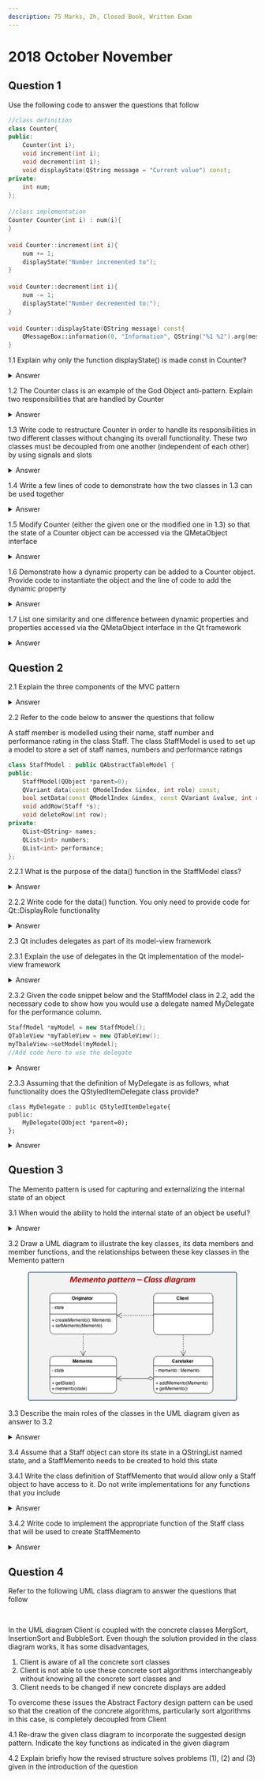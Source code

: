 ```yaml
---
description: 75 Marks, 2h, Closed Book, Written Exam
---
```


# 2018 October November

## Question 1

Use the following code to answer the questions that follow

```cpp
//class definition
class Counter{
public:
    Counter(int i);
    void increment(int i);
    void decrement(int i);
    void displayState(QString message = "Current value") const;
private:
    int num;
};

//class implementation
Counter Counter(int i) : num(i){
}

void Counter::increment(int i){
    num += 1;
    displayState("Number incremented to");
}

void Counter::decrement(int i){
    num -= 1;
    displayState("Number decremented to:");
}

void Counter::displayState(QString message) const{
    QMessageBox::information(0, "Information", QString("%1 %2").arg(message).arg(num), 0, 0);
}
```

1.1 Explain why only the function displayState() is made const in Counter?

<details>

<summary>Answer</summary>

displayState() essentially acts the same as a getter function, in that it only retrieves information that is then used for display purposes, thus it is not modifying or changing any class member data

</details>

1.2 The Counter class is an example of the God Object anti-pattern. Explain two responsibilities that are handled by Counter

<details>

<summary>Answer</summary>

* The counter class is responsible for displaying data
* As well as for calculating / computing data

</details>

1.3 Write code to restructure Counter in order to handle its responsibilities in two different classes without changing its overall functionality. These two classes must be decoupled from one another (independent of each other) by using signals and slots

<details>

<summary>Answer</summary>

```cpp
//class definition : Calculate Data
class CounterCalculate : public QObject{
    Q_OBJECT
public:
    CounterCalculate(int i);
    void increment(int i);
    void decrement(int i);
signals:
    void valueChanged(QString, int);
private:
    int num;
};

//class definition
class CounterDisplay : public QObject{
    Q_OBJECT
public:
    CounterDisplay(QObject *parent = null);
public slots:
    void displayState(QString message = "Current value", int num) const;
};

//class implementations
CounterCalculate::CounterCalculate(int i) : num(i){
}

void CounterCalculate::increment(int i){
    num += 1;
    QString message = "Number incremented to: ";
    emit valueChanged(message, num);
}

void CounterCalculate::decrement(int i){
    num -= 1;
    QString message = "Number decremented to: ";
    emit valueChanged(message, num);
} 

void CounterDisplay::displayState(QString message, int num) const{
    QMessageBox::information(0, "Information", QString("%1 %2").arg(message).arg(num), 0, 0);
}
```

</details>

1.4 Write a few lines of code to demonstrate how the two classes in 1.3 can be used together

<details>

<summary>Answer</summary>

```cpp
int main(){
    CounterCalculate *counter = new CounterCalculate(0);
    CounterDisplay *display = new CounterDisplay(this);
    connect(counter, &CounterCalculate::valueChanged, display, &CounterDisplay::displayState);
}
```

</details>

1.5 Modify Counter (either the given one or the modified one in 1.3) so that the state of a Counter object can be accessed via the QMetaObject interface

<details>

<summary>Answer</summary>

```cpp
//class definition : Calculate Data
class CounterCalculate : public QObject{
    Q_OBJECT
    Q_PROPERTY(int number READ getNum WRITE setNum NOTIFY valueChanged);
public:
    CounterCalculate(int i);
    void increment(int i);
    void decrement(int i);
    //Getter and Setter
    int getNum() const;
    void setNum(int i);
signals:
    void valueChanged(QString, int);
private:
    int num;
};
```

</details>

1.6 Demonstrate how a dynamic property can be added to a Counter object. Provide code to instantiate the object and the line of code to add the dynamic property

<details>

<summary>Answer</summary>

```cpp
CounterCalculate *obj = new CounterCalculate(0);
int value = 100;
obj->setProperty("PropertyName", value);
```

</details>

1.7 List one similarity and one difference between dynamic properties and properties accessed via the QMetaObject interface in the Qt framework

<details>

<summary>Answer</summary>

Similarity:

* Both Static and Dynamic properties rely on their respective classes inheriting from QObject
* Both properties can be discovered at runtime?

Difference:

* Dynamic properties are set at runtime and Static properties are set at compile time?
* Dynamic properties can are not known by the metaobject, and are created at runtime.

</details>

## Question 2

2.1 Explain the three components of the MVC pattern

<details>

<summary>Answer</summary>

The model is the application object.&#x20;

The view is the screen representation of the model.&#x20;

The controller defines a way the user interface reacts to user input.

</details>

2.2 Refer to the code below to answer the questions that follow

A staff member is modelled using their name, staff number and performance rating in the class Staff. The class StaffModel is used to set up a model to store a set of staff names, numbers and performance ratings

```cpp
class StaffModel : public QAbstractTableModel {
public:
    StaffModel(QObject *parent=0);
    QVariant data(const QModelIndex &index, int role) const;
    bool setData(const QModelIndex &index, const QVariant &value, int role);
    void addRow(Staff *s);
    void deleteRow(int row);
private:
    QList<QString> names;
    QList<int> numbers;
    QList<int> performance;
};
```

2.2.1 What is the purpose of the data() function in the StaffModel class?

<details>

<summary>Answer</summary>

The data() function returns a QVariant value for a specific Qt role for the item in the model with the given index

</details>

2.2.2 Write code for the data() function. You only need to provide code for Qt::DisplayRole functionality

<details>

<summary>Answer</summary>

```cpp
QVariant StaffModel::data(const QModelIndex &index, int role) const{
    if(!index.isValid()){
        return QVariant();
    }
    
    int col = index.column();
    int row = index.row();
        
    if(role == Qt::DisplayRole){
        switch(col){
        case 0:
            return names.at(row);
            break;
        case 1:
            return numbers.at(row);
            break;
        case 2:
            return performance.at(row);
            break;
        default:
            return QVariant();
        }
    }

    return QVariant();
}
```

</details>

2.3 Qt includes delegates as part of its model-view framework

2.3.1 Explain the use of delegates in the Qt implementation of the model-view framework

<details>

<summary>Answer</summary>

Unlike the Model-View-Controller pattern, the model/view design does not include a completely separate component for managing interaction with the user. Generally, the view is responsible for the presentation of model data to the user, and for processing user input. To allow some flexibility in the way this input is obtained, the interaction is performed by delegates. These components provide input capabilities and are also responsible for rendering individual items in some views.

</details>

2.3.2 Given the code snippet below and the StaffModel class in 2.2, add the necessary code to show how you would use a delegate named MyDelegate for the performance column.

```cpp
StaffModel *myModel = new StaffModel();
QTableView *myTableView = new QTableView();
myTbaleView->setModel(myModel);
//Add code here to use the delegate
```

<details>

<summary>Answer</summary>

```cpp
ui->myTable->setItemDelegateForColumn(2, new MyDelegate(this));
```

</details>

2.3.3 Assuming that the definition of MyDelegate is as follows, what functionality does the QStyledItemDelegate class provide?

```
class MyDelegate : public QStyledItemDelegate{
public:
    MyDelegate(QObject *parent=0);
};
```

<details>

<summary>Answer</summary>

Provides display and editing facilities for data items of a model?

</details>

## Question 3

The Memento pattern is used for capturing and externalizing the internal state of an object

3.1 When would the ability to hold the internal state of an object be useful?

<details>

<summary>Answer</summary>

So that the object can be restored to that internal state later?

</details>

3.2 Draw a UML diagram to illustrate the key classes, its data members and member functions, and the relationships between these key classes in the Memento pattern

<figure><img src="../.gitbook/assets/image.png" alt=""><figcaption></figcaption></figure>

3.3 Describe the main roles of the classes in the UML diagram given as answer to 3.2

<details>

<summary>Answer</summary>

Originator - an object that knows how to save its self.&#x20;

memento - the object that is written and read by an originator.&#x20;

Caretaker - the object that holds the memento for the originator, like a controller object, it knows when to backup, and restore the originator.

</details>

3.4 Assume that a Staff object can store its state in a QStringList named state, and a StaffMemento needs to be created to hold this state

3.4.1 Write the class definition of StaffMemento that would allow only a Staff object to have access to it. Do not write implementations for any functions that you include

<details>

<summary>Answer</summary>

```cpp
class StaffMemento{
private:
    firend class Staff;
    StaffMemento();
    void setState(QStringList s);
    QStringList getState() const;
    QStringList state;
};
```

</details>

3.4.2 Write code to implement the appropriate function of the Staff class that will be used to create StaffMemento

<details>

<summary>Answer</summary>

```
Staff
```

</details>

## Question 4

Refer to the following UML class diagram to answer the questions that follow

<figure><img src="https://i.imgur.com/kT5GOKv.png" alt=""><figcaption></figcaption></figure>

In the UML diagram Client is coupled with the concrete classes MergSort, InsertionSort and BubbleSort. Even though the solution provided in the class diagram works, it has some disadvantages,&#x20;

1. Client is aware of all the concrete sort classes
2. Client is not able to use these concrete sort algorithms interchangeably without knowing all the concrete sort classes and
3. Client needs to be changed if new concrete displays are added

To overcome these issues the Abstract Factory design pattern can be used so that the creation of the concrete algorithms, particularly sort algorithms in this case, is completely decoupled from Client

4.1 Re-draw the given class diagram to incorporate the suggested design pattern. Indicate the key functions as indicated in the given diagram

4.2 Explain briefly how the revised structure solves problems (1), (2) and (3) given in the introduction of the question
